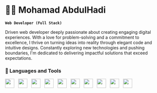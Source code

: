 # 👨‍💻 Mohamad AbdulHadi

**` Web Developer (Full Stack) `**



Driven web developer deeply passionate about creating engaging digital experiences. With a love for problem-solving and a commitment to excellence, I thrive on turning ideas into reality through elegant code and intuitive designs. Constantly exploring new technologies and pushing boundaries, I'm dedicated to delivering impactful solutions that exceed expectations.

### 🧰 Languages and Tools
<img align="left" width="30px" style= "padding-right:10px;"  src="https://cdn.jsdelivr.net/gh/devicons/devicon@latest/icons/java/java-original.svg" />
<img align="left" width="30px" style= "padding-right:10px;" src="https://cdn.jsdelivr.net/gh/devicons/devicon@latest/icons/javascript/javascript-original.svg" />
<img align="left" width="30px" style= "padding-right:10px;" src="https://cdn.jsdelivr.net/gh/devicons/devicon@latest/icons/html5/html5-original.svg" />
<img align="left" width="30px" style= "padding-right:10px;" src="https://cdn.jsdelivr.net/gh/devicons/devicon@latest/icons/css3/css3-original.svg" />
<img align="left" width="30px" style= "padding-right:10px;" src="https://cdn.jsdelivr.net/gh/devicons/devicon@latest/icons/bootstrap/bootstrap-original.svg" />
 <img align="left" width="30px" style= "padding-right:10px;" src="https://cdn.jsdelivr.net/gh/devicons/devicon@latest/icons/php/php-original.svg" />
 <img align="left" width="30px" style= "padding-right:10px;" src="https://cdn.jsdelivr.net/gh/devicons/devicon@latest/icons/mysql/mysql-original-wordmark.svg" />
 <img align="left" width="30px" style= "padding-right:10px;" src="https://cdn.jsdelivr.net/gh/devicons/devicon@latest/icons/csharp/csharp-original.svg" />
<img align="left" width="30px" style= "padding-right:10px;" src="https://cdn.jsdelivr.net/gh/devicons/devicon@latest/icons/git/git-original.svg" />
<img align="left" width="30px" style= "padding-right:10px;" src="https://cdn.jsdelivr.net/gh/devicons/devicon@latest/icons/linux/linux-original.svg" />


<!---
mohamad473/mohamad473 is a ✨ special ✨ repository because its `README.md` (this file) appears on your GitHub profile.
You can click the Preview link to take a look at your changes.
--->

